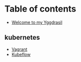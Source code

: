 # Table of contents

* [Welcome to my Yggdrasil](README.md)

## kubernetes

* [Vagrant](kubernetes/vagrant.md)
* [Kubeflow](kubernetes/kubeflow.md)

